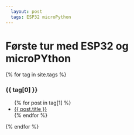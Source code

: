 ```yaml
---
  layout: post
  tags: ESP32 microPython
---
```

# Første tur med ESP32 og microPYthon
{% for tag in site.tags %}
  <h3>{{ tag[0] }}</h3>
  <ul>
    {% for post in tag[1] %}
      <li><a href="{{ post.url }}">{{ post.title }}</a></li>
    {% endfor %}
  </ul>
{% endfor %}